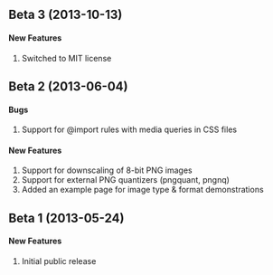 Beta 3 (2013-10-13)
-------------------

#### New Features

1.	Switched to MIT license


Beta 2 (2013-06-04)
-------------------

#### Bugs

1.	Support for @import rules with media queries in CSS files

#### New Features

1.	Support for downscaling of 8-bit PNG images
2.	Support for external PNG quantizers (pngquant, pngnq)
3.	Added an example page for image type & format demonstrations


Beta 1 (2013-05-24)
-------------------

#### New Features

1.	Initial public release
